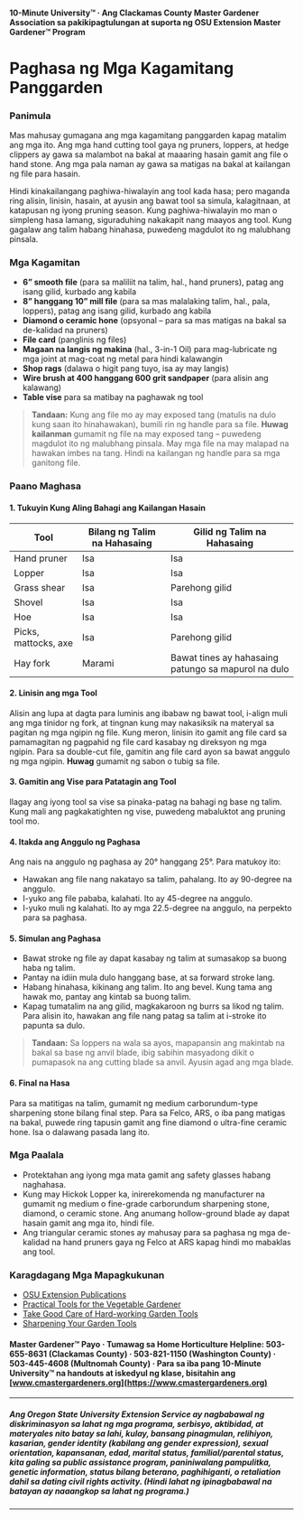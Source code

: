 #### 10-Minute University™ · Ang Clackamas County Master Gardener Association sa pakikipagtulungan at suporta ng OSU Extension Master Gardener™ Program

# Paghasa ng Mga Kagamitang Panggarden

### Panimula

Mas mahusay gumagana ang mga kagamitang panggarden kapag matalim ang mga ito. Ang mga hand cutting tool gaya ng pruners, loppers, at hedge clippers ay gawa sa malambot na bakal at maaaring hasain gamit ang file o hand stone. Ang mga pala naman ay gawa sa matigas na bakal at kailangan ng file para hasain.

Hindi kinakailangang paghiwa-hiwalayin ang tool kada hasa; pero maganda ring alisin, linisin, hasain, at ayusin ang bawat tool sa simula, kalagitnaan, at katapusan ng iyong pruning season. Kung paghiwa-hiwalayin mo man o simpleng hasa lamang, siguraduhing nakakapit nang maayos ang tool. Kung gagalaw ang talim habang hinahasa, puwedeng magdulot ito ng malubhang pinsala.

### Mga Kagamitan

- **6” smooth file** (para sa maliliit na talim, hal., hand pruners), patag ang isang gilid, kurbado ang kabila
- **8” hanggang 10” mill file** (para sa mas malalaking talim, hal., pala, loppers), patag ang isang gilid, kurbado ang kabila
- **Diamond o ceramic hone** (opsyonal – para sa mas matigas na bakal sa de-kalidad na pruners)
- **File card** (panglinis ng files)
- **Magaan na langis ng makina** (hal., 3-in-1 Oil) para mag-lubricate ng mga joint at mag-coat ng metal para hindi kalawangin
- **Shop rags** (dalawa o higit pang tuyo, isa ay may langis)
- **Wire brush at 400 hanggang 600 grit sandpaper** (para alisin ang kalawang)
- **Table vise** para sa matibay na paghawak ng tool

> **Tandaan:** Kung ang file mo ay may exposed tang (matulis na dulo kung saan ito hinahawakan), bumili rin ng handle para sa file. **Huwag kailanman** gumamit ng file na may exposed tang – puwedeng magdulot ito ng malubhang pinsala. May mga file na may malapad na hawakan imbes na tang. Hindi na kailangan ng handle para sa mga ganitong file.

### Paano Maghasa

#### 1. Tukuyin Kung Aling Bahagi ang Kailangan Hasain

| Tool                | Bilang ng Talim na Hahasaing | Gilid ng Talim na Hahasaing                |
|---------------------|-----------------------------|---------------------------------------------|
| Hand pruner         | Isa                         | Isa                                         |
| Lopper              | Isa                         | Isa                                         |
| Grass shear         | Isa                         | Parehong gilid                              |
| Shovel              | Isa                         | Isa                                         |
| Hoe                 | Isa                         | Isa                                         |
| Picks, mattocks, axe| Isa                         | Parehong gilid                              |
| Hay fork            | Marami                      | Bawat tines ay hahasaing patungo sa mapurol na dulo |

#### 2. Linisin ang mga Tool

Alisin ang lupa at dagta para luminis ang ibabaw ng bawat tool, i-align muli ang mga tinidor ng fork, at tingnan kung may nakasiksik na materyal sa pagitan ng mga ngipin ng file. Kung meron, linisin ito gamit ang file card sa pamamagitan ng pagpahid ng file card kasabay ng direksyon ng mga ngipin. Para sa double-cut file, gamitin ang file card ayon sa bawat anggulo ng mga ngipin. **Huwag** gumamit ng sabon o tubig sa file.

#### 3. Gamitin ang Vise para Patatagin ang Tool

Ilagay ang iyong tool sa vise sa pinaka-patag na bahagi ng base ng talim. Kung mali ang pagkakatighten ng vise, puwedeng mabaluktot ang pruning tool mo.

#### 4. Itakda ang Anggulo ng Paghasa

Ang nais na anggulo ng paghasa ay 20° hanggang 25°. Para matukoy ito:

- Hawakan ang file nang nakatayo sa talim, pahalang. Ito ay 90-degree na anggulo.
- I-yuko ang file pababa, kalahati. Ito ay 45-degree na anggulo.
- I-yuko muli ng kalahati. Ito ay mga 22.5-degree na anggulo, na perpekto para sa paghasa.

#### 5. Simulan ang Paghasa

- Bawat stroke ng file ay dapat kasabay ng talim at sumasakop sa buong haba ng talim.
- Pantay na idiin mula dulo hanggang base, at sa forward stroke lang.
- Habang hinahasa, kikinang ang talim. Ito ang bevel. Kung tama ang hawak mo, pantay ang kintab sa buong talim.
- Kapag tumatalim na ang gilid, magkakaroon ng burrs sa likod ng talim. Para alisin ito, hawakan ang file nang patag sa talim at i-stroke ito papunta sa dulo.

> **Tandaan:** Sa loppers na wala sa ayos, mapapansin ang makintab na bakal sa base ng anvil blade, ibig sabihin masyadong dikit o pumapasok na ang cutting blade sa anvil. Ayusin agad ang mga blade.

#### 6. Final na Hasa

Para sa matitigas na talim, gumamit ng medium carborundum-type sharpening stone bilang final step. Para sa Felco, ARS, o iba pang matigas na bakal, puwede ring tapusin gamit ang fine diamond o ultra-fine ceramic hone. Isa o dalawang pasada lang ito.

### Mga Paalala

- Protektahan ang iyong mga mata gamit ang safety glasses habang naghahasa.
- Kung may Hickok Lopper ka, inirerekomenda ng manufacturer na gumamit ng medium o fine-grade carborundum sharpening stone, diamond, o ceramic stone. Ang anumang hollow-ground blade ay dapat hasain gamit ang mga ito, hindi file.
- Ang triangular ceramic stones ay mahusay para sa paghasa ng mga de-kalidad na hand pruners gaya ng Felco at ARS kapag hindi mo mabaklas ang tool.

### Karagdagang Mga Mapagkukunan

- [OSU Extension Publications](https://catalog.extension.oregonstate.edu)
- [Practical Tools for the Vegetable Gardener](http://extension.oregonstate.edu/gardening/practical-tools-vegetable-gardener)
- [Take Good Care of Hard-working Garden Tools](http://extension.oregonstate.edu/gardening/take-good-care-hard-working-garden-tools)
- [Sharpening Your Garden Tools](http://extension.oregonstate.edu/benton/sites/default/files/sharpgdn_insights2012.pdf)

#### Master Gardener™ Payo · Tumawag sa Home Horticulture Helpline: 503-655-8631 (Clackamas County) · 503-821-1150 (Washington County) · 503-445-4608 (Multnomah County) · Para sa iba pang 10-Minute University™ na handouts at iskedyul ng klase, bisitahin ang [www.cmastergardeners.org](https://www.cmastergardeners.org)

---

##### Ang Oregon State University Extension Service ay nagbabawal ng diskriminasyon sa lahat ng mga programa, serbisyo, aktibidad, at materyales nito batay sa lahi, kulay, bansang pinagmulan, relihiyon, kasarian, gender identity (kabilang ang gender expression), sexual orientation, kapansanan, edad, marital status, familial/parental status, kita galing sa public assistance program, paniniwalang pampulitka, genetic information, status bilang beterano, paghihiganti, o retaliation dahil sa dating civil rights activity. (Hindi lahat ng ipinagbabawal na batayan ay naaangkop sa lahat ng programa.)
---